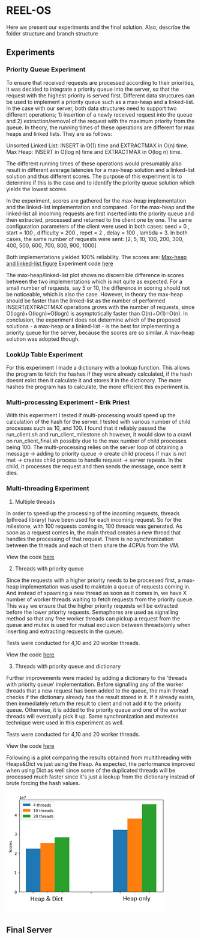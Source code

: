 # REEL-OS

 Here we present our experiments and the final solution. 
 Also, describe the folder structure and branch structure


## Experiments
 
### Priority Queue Experiment

To ensure that received requests are processed according to their priorities, it was decided to integrate a priority queue into the server, so that the request with the highest priority is served first. Different data structures can be used to implement a priority queue such as a max-heap and a linked-list. In the case with our server, both data structures need to support two different operations; 1) insertion of a newly received request into the queue and 2) extraction/removal of the request with the maximum priority from the queue. In theory, the running times of these operations are different for max heaps and linked lists. They are as follows:

Unsorted Linked List: INSERT in O(1) time	and EXTRACTMAX	in O(n) time. Max Heap:	INSERT in	O(log n) time and EXTRACTMAX in	O(log n) time.  

The different running times of these operations would presumably also result in different average latencies for a max-heap solution and a linked-list solution and thus different scores. The purpose of this experiment is to determine if this is the case and to identify the priority queue solution which yields the lowest scores. 

In the experiment, scores are gathered for the max-heap implementation and the linked-list implementation and compared. For the max-heap and the linked-list all incoming requests are first inserted into the priority queue and then extracted, processed and returned to the client one by one. 
The same configuration parameters of the client were used in both cases: seed = 0 , start = 100 , difficulty = 200 , repet = 2 , delay = 100 , lambda = 3. 
In both cases, the same number of requests were sent: [2, 5, 10, 100, 200, 300, 400, 500, 600, 700, 800, 900, 1000] 

Both implementations yielded 100% reliability. The scores are: [Max-heap and linked-list figure](https://github.com/SirEsquireGoatTheThird/os-challenge-REEL-OS/blob/Priority-Queue-Test-Branch/experiment_plot.png)
Experiment code [here](https://github.com/SirEsquireGoatTheThird/os-challenge-REEL-OS/tree/Priority-Queue-Test-Branch)

The max-heap/linked-list plot shows no discernible difference in scores between the two implementations which is not quite as expected. For a small number of requests, say 5 or 10, the difference in scoring should not be noticeable, which is also the case. However, in theory the max-heap should be faster than the linked-list as the number of performed 
INSERT/EXTRACTMAX operations grows with the number of requests, since O(logn)+O(logn)=O(logn) is asymptotically faster than O(n)+O(1)=O(n). In conclusion, the experiment does not determine which of the proposed solutions - a max-heap or a linked-list - is the best for implementing a priority queue for the server, because the scores are so similar. A max-heap solution was adopted though.


### LookUp Table Experiment

For this experiment I made a dictionary with a lookup function. This allows the program to fetch the hashes if they were already calculated, if the hash doesnt exist then it calculate it and stores it in the dictionary. The more hashes the program has to calculate, the more efficient this experiment is. 

### Multi-processing Experiment - Erik Priest
With this experiment I tested if multi-processing would speed up the calculation of the hash for the server. I tested with various number of child processes such as 10, and 100. I found that it reliably passed the run_client.sh and run_client_milestone.sh however, it would slow to a crawl on run_client_final.sh possibly due to the max number of child processes being 100. The multi-processing relies on the server loop of obtaining a message -> adding to priority queue -> create child process if max is not met -> creates child process to handle request -> server repeats. In the child, it processes the request and then sends the message, once sent it dies. 
 

### Multi-threading Experiment
1. Multiple threads

In order to speed up the processing of the incoming requests, threads (pthread library) have been used for each incoming request. So for the milestone, with 100 requests coming in, 100 threads was generated. As soon as a request comes in, the main thread creates a new thread that handles the processing of that request. There is no synchronization between the threads and each of them share the 4CPUs from the VM. 
        
View the code [here](https://github.com/SirEsquireGoatTheThird/os-challenge-REEL-OS/tree/multi-threading)

2. Threads with priority queue

Since the requests with a higher priority needs to be processed first, a max-heap implementation was used to maintain a queue of requests coming in. And instead of spawning a new thread as soon as it comes in, we have X number of worker threads waiting to fetch requests from the priority queue. This way we ensure that the higher priority requests will be extracted before the lower priority requests. Semaphores are used as signalling method so that any free worker threads can pickup a request from the queue and mutex is used for mutual exclusion between threads(only when inserting and extracting requests in the queue).
        
Tests were conducted for 4,10 and 20 worker threads. 
        
View the code [here](https://github.com/SirEsquireGoatTheThird/os-challenge-REEL-OS/tree/multi-threading-with-pq)
        
3. Threads with priority queue and dictionary

Further improvements were maded by adding a dictionary to the 'threads with priority queue' implementation. Before signalling any of the worker threads that a new request has been added to the queue, the main thread checks if the dictionary already has the result stored in it. If it already exists, then immediately return the result to client and not add it to the priority queue. Otherwise, it is added to the priority queue and one of the worker threads will eventually pick it up. Same synchronization and mutextes technique were used in this experiment as well. 
        
Tests were conducted for 4,10 and 20 worker threads. 
        
View the code [here](https://github.com/SirEsquireGoatTheThird/os-challenge-REEL-OS/tree/multi-threading-with-pq-and-dict)


Following is a plot comparing the results obtained from multithreading with Heaps&Dict vs just using the Heap. As expected, the performance improved when using Dict as well since some of the duplicated threads will be processed much faster since it's just a lookup from the dictionary instead of brute forcing the hash values.

![](/MultiThreading-Exp.png)
 
## Final Server 
